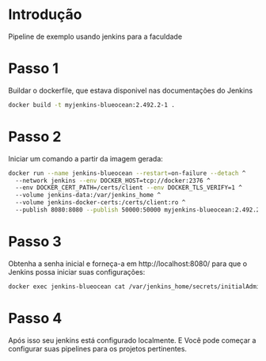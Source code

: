# Introdução

Pipeline de exemplo usando jenkins para a faculdade

# Passo 1

Buildar o dockerfile, que estava disponivel nas documentações do Jenkins

```bash
docker build -t myjenkins-blueocean:2.492.2-1 .
```

# Passo 2

Iniciar um comando a partir da imagem gerada:

```bash
docker run --name jenkins-blueocean --restart=on-failure --detach ^
  --network jenkins --env DOCKER_HOST=tcp://docker:2376 ^
  --env DOCKER_CERT_PATH=/certs/client --env DOCKER_TLS_VERIFY=1 ^
  --volume jenkins-data:/var/jenkins_home ^
  --volume jenkins-docker-certs:/certs/client:ro ^
  --publish 8080:8080 --publish 50000:50000 myjenkins-blueocean:2.492.2-1
```

# Passo 3

Obtenha a senha inicial e forneça-a em http://localhost:8080/ para que o Jenkins possa iniciar suas configurações:

```bash
docker exec jenkins-blueocean cat /var/jenkins_home/secrets/initialAdminPassword
```

# Passo 4 

Após isso seu jenkins está configurado localmente. E Você pode começar a configurar suas pipelines para os projetos pertinentes.
